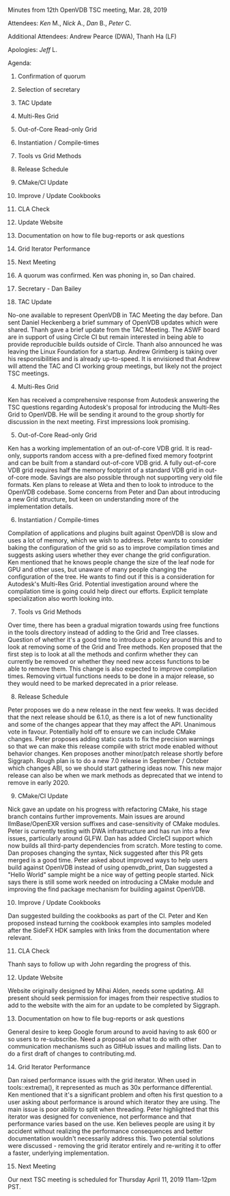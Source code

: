 Minutes from 12th OpenVDB TSC meeting, Mar. 28, 2019

Attendees: *Ken* M., *Nick* A., *Dan* B., *Peter* C.

Additional Attendees: Andrew Pearce (DWA), Thanh Ha (LF)

Apologies: *Jeff* L.

Agenda:

1) Confirmation of quorum
2) Selection of secretary
3) TAC Update
4) Multi-Res Grid
5) Out-of-Core Read-only Grid
6) Instantiation / Compile-times
7) Tools vs Grid Methods
8) Release Schedule
9) CMake/CI Update
10) Improve / Update Cookbooks
11) CLA Check
12) Update Website
13) Documentation on how to file bug-reports or ask questions
14) Grid Iterator Performance
15) Next Meeting

1) A quorum was confirmed. Ken was phoning in, so Dan chaired.

2) Secretary - Dan Bailey

3) TAC Update

No-one available to represent OpenVDB in TAC Meeting the day before. Dan sent
Daniel Heckenberg a brief summary of OpenVDB updates which were shared. Thanh
gave a brief update from the TAC Meeting. The ASWF board are in support of using
Circle CI but remain interested in being able to provide reproducible builds
outside of Circle. Thanh also announced he was leaving the Linux Foundation for
a startup. Andrew Grimberg is taking over his responsibilities and is already
up-to-speed. It is envisioned that Andrew will attend the TAC and CI working
group meetings, but likely not the project TSC meetings.

4) Multi-Res Grid

Ken has received a comprehensive response from Autodesk answering the TSC
questions regarding Autodesk's proposal for introducing the Multi-Res Grid to
OpenVDB. He will be sending it around to the group shortly for discussion in the
next meeting. First impressions look promising.

5) Out-of-Core Read-only Grid

Ken has a working implementation of an out-of-core VDB grid. It is read-only,
supports random access with a pre-defined fixed memory footprint and can be
built from a standard out-of-core VDB grid. A fully out-of-core VDB grid
requires half the memory footprint of a standard VDB grid in out-of-core mode.
Savings are also possible through not supporting very old file formats. Ken
plans to release at Weta and then to look to introduce to the OpenVDB codebase.
Some concerns from Peter and Dan about introducing a new Grid structure, but
keen on understanding more of the implementation details.

6) Instantiation / Compile-times

Compilation of applications and plugins built against OpenVDB is slow and uses a
lot of memory, which we wish to address. Peter wants to consider baking the
configuration of the grid so as to improve compilation times and suggests asking
users whether they ever change the grid configuration. Ken mentioned that he
knows people change the size of the leaf node for GPU and other uses, but
unaware of many people changing the configuration of the tree. He wants to find
out if this is a consideration for Autodesk's Multi-Res Grid. Potential
investigation around where the compilation time is going could help direct our
efforts. Explicit template specialization also worth looking into.

7) Tools vs Grid Methods

Over time, there has been a gradual migration towards using free functions in
the tools directory instead of adding to the Grid and Tree classes. Question of
whether it's a good time to introduce a policy around this and to look at
removing some of the Grid and Tree methods. Ken proposed that the first step is
to look at all the methods and confirm whether they can currently be removed or
whether they need new access functions to be able to remove them. This change is
also expected to improve compilation times. Removing virtual functions needs to
be done in a major release, so they would need to be marked deprecated in a
prior release.

8) Release Schedule

Peter proposes we do a new release in the next few weeks. It was decided that
the next release should be 6.1.0, as there is a lot of new functionality and
some of the changes appear that they may affect the API. Unanimous vote in
favour. Potentially hold off to ensure we can include CMake changes. Peter
proposes adding static casts to fix the precision warnings so that we can make
this release compile with strict mode enabled without behavior changes. Ken
proposes another minor/patch release shortly before Siggraph. Rough plan is to
do a new 7.0 release in September / October which changes ABI, so we should
start gathering ideas now. This new major release can also be when we mark
methods as deprecated that we intend to remove in early 2020.

9) CMake/CI Update

Nick gave an update on his progress with refactoring CMake, his stage branch
contains further improvements. Main issues are around IlmBase/OpenEXR version
suffixes and case-sensitivity of CMake modules. Peter is currently testing with
DWA infrastructure and has run into a few issues, particularly around GLFW. Dan
has added CircleCI support which now builds all third-party dependencies from
scratch. More testing to come. Dan proposes changing the syntax, Nick suggested
after this PR gets merged is a good time. Peter asked about improved ways to
help users build against OpenVDB instead of using openvdb_print, Dan suggested a
"Hello World" sample might be a nice way of getting people started. Nick says
there is still some work needed on introducing a CMake module and improving the
find package mechanism for building against OpenVDB.

10) Improve / Update Cookbooks

Dan suggested building the cookbooks as part of the CI. Peter and Ken proposed
instead turning the cookbook examples into samples modeled after the SideFX HDK
samples with links from the documentation where relevant.

11) CLA Check

Thanh says to follow up with John regarding the progress of this.

12) Update Website

Website originally designed by Mihai Alden, needs some updating. All present
should seek permission for images from their respective studios to add to the
website with the aim for an update to be completed by Siggraph.

13) Documentation on how to file bug-reports or ask questions

General desire to keep Google forum around to avoid having to ask 600 or so
users to re-subscribe. Need a proposal on what to do with other communication
mechanisms such as GitHub issues and mailing lists. Dan to do a first draft of
changes to contributing.md.

14) Grid Iterator Performance

Dan raised performance issues with the grid iterator. When used in
tools::extrema(), it represented as much as 30x performance differential. Ken
mentioned that it's a significant problem and often his first question to a user
asking about performance is around which iterator they are using. The main issue
is poor ability to split when threading. Peter highlighted that this iterator
was designed for convenience, not performance and that performance varies based
on the use. Ken believes people are using it by accident without realizing the
performance consequences and better documentation wouldn't necessarily address
this. Two potential solutions were discussed - removing the grid iterator
entirely and re-writing it to offer a faster, underlying implementation.

15) Next Meeting

Our next TSC meeting is scheduled for Thursday April 11, 2019 11am-12pm PST.

